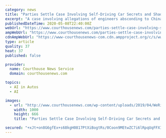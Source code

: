 ```yaml
---
category: news
title: "Parties Settle Case Involving Self-Driving Car Secrets and Shadowy Chinese Companies"
excerpt: "A case involving allegations of engineers absconding to China with disk drives full of autonomous vehicle technology trade secrets has come to an end after all parties agreed to a settlement Friday."
publishedDateTime: 2020-05-08T22:40:00Z
webUrl: "https://www.courthousenews.com/parties-settle-case-involving-self-driving-car-secrets-and-shadowy-chinese-companies/"
ampWebUrl: "https://www.courthousenews.com/parties-settle-case-involving-self-driving-car-secrets-and-shadowy-chinese-companies/"
cdnAmpWebUrl: "https://www-courthousenews-com.cdn.ampproject.org/c/s/www.courthousenews.com/parties-settle-case-involving-self-driving-car-secrets-and-shadowy-chinese-companies/"
type: article
quality: 37
heat: 37
published: false

provider:
  name: Courthouse News Service
  domain: courthousenews.com

topics:
  - AI in Autos
  - AI

images:
  - url: "http://www.courthousenews.com/wp-content/uploads/2019/04/WeRideLeaf.jpg"
    width: 1000
    height: 666
    title: "Parties Settle Case Involving Self-Driving Car Secrets and Shadowy Chinese Companies"

secured: "+xJt+on8G6gfEx+s68kgH0817PtXiBogtRs/0Coon9MEtwZC7i6lRpqUqFFXITZBzrl/Jn6uu/ERbArRtAOXWTjqcY/Pl2+b+R0+scvks/rbuE/i8gsKPmMysM9dnqxDvyH8b0DFrgadRuQmXNrcSoUj27QI5IZ/qtVulasRB5DMqPj2MW1TuPFMlky93o/zpGf0NZxyb5xCYRXkKXdWfvJDgx0zPlI02b7KXxGZINhKESzMPjD/rf9bPMKL3q6WJDvAFLGEsswelN7oGrVU+FvZGz4bzYeXqVdd827GSDy6kiNV7x6PBMa3zgsf8xt9;7opMgCqj5WHqMrSAUG1aJw=="
---
```


